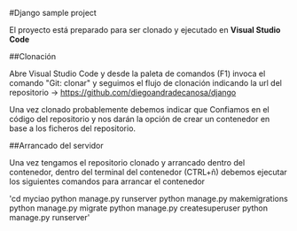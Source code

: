 #Django sample project

El proyecto está preparado para ser clonado y ejecutado en **Visual Studio Code**

##Clonación

Abre Visual Studio Code y desde la paleta de comandos (F1) invoca el comando "Git: clonar" y seguimos el flujo de clonación indicando la url del repositorio -> https://github.com/diegoandradecanosa/django

Una vez clonado probablemente debemos indicar que Confiamos en el código del repositorio y nos darán la opción de crear un contenedor en base a los ficheros del repositorio.

##Arrancado del servidor

Una vez tengamos el repositorio clonado y arrancado dentro del contenedor, dentro del terminal del contenedor (CTRL+ñ) debemos ejecutar los siguientes comandos para arrancar el contenedor

'cd myciao
python manage.py runserver
python manage.py makemigrations
python manage.py migrate
python manage.py createsuperuser
python manage.py runserver'
